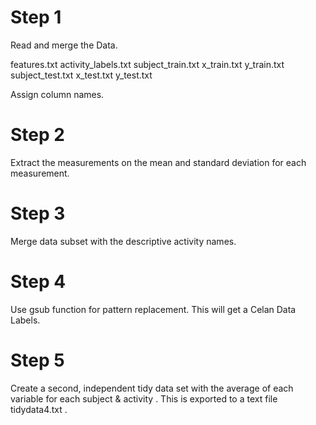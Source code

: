 

# Step 1

 Read and merge the Data. 

 features.txt
 activity_labels.txt
 subject_train.txt
 x_train.txt
 y_train.txt
 subject_test.txt
 x_test.txt
 y_test.txt

Assign column names.

# Step 2
Extract the measurements on the mean and standard deviation for each measurement.

# Step 3
Merge data subset with the descriptive activity names.

# Step 4
Use gsub function for pattern replacement. This will get a Celan Data Labels.

 
# Step 5

Create a second, independent tidy data set with the average of each variable for each subject & activity . This is exported to a text file tidydata4.txt .

